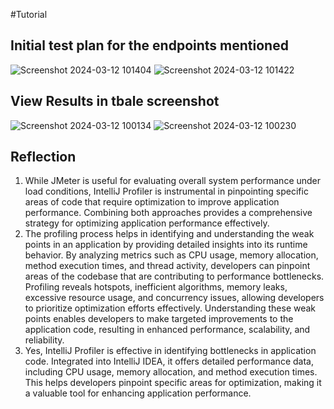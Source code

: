 #Tutorial

## Initial test plan for the endpoints mentioned
![Screenshot 2024-03-12 101404](https://github.com/goosetea04/exercise-profiling/assets/126388982/a1f4f315-2b9d-475a-aa87-e2b4c8e372b6)
![Screenshot 2024-03-12 101422](https://github.com/goosetea04/exercise-profiling/assets/126388982/d2331ecc-cfb5-40fb-89fa-05444b56f119)


## View Results in tbale screenshot

![Screenshot 2024-03-12 100134](https://github.com/goosetea04/exercise-profiling/assets/126388982/13ba5be3-f9da-495c-a375-e56db354cae5)
![Screenshot 2024-03-12 100230](https://github.com/goosetea04/exercise-profiling/assets/126388982/c620e8e9-5e5d-4cfc-a6e9-ac74e7579d63)


## Reflection

1. While JMeter is useful for evaluating overall system performance under load conditions, IntelliJ Profiler is instrumental in pinpointing specific areas of code that require optimization to improve application performance. Combining both approaches provides a comprehensive strategy for optimizing application performance effectively.
2. The profiling process helps in identifying and understanding the weak points in an application by providing detailed insights into its runtime behavior. By analyzing metrics such as CPU usage, memory allocation, method execution times, and thread activity, developers can pinpoint areas of the codebase that are contributing to performance bottlenecks. Profiling reveals hotspots, inefficient algorithms, memory leaks, excessive resource usage, and concurrency issues, allowing developers to prioritize optimization efforts effectively. Understanding these weak points enables developers to make targeted improvements to the application code, resulting in enhanced performance, scalability, and reliability.
3. Yes, IntelliJ Profiler is effective in identifying bottlenecks in application code. Integrated into IntelliJ IDEA, it offers detailed performance data, including CPU usage, memory allocation, and method execution times. This helps developers pinpoint specific areas for optimization, making it a valuable tool for enhancing application performance.
